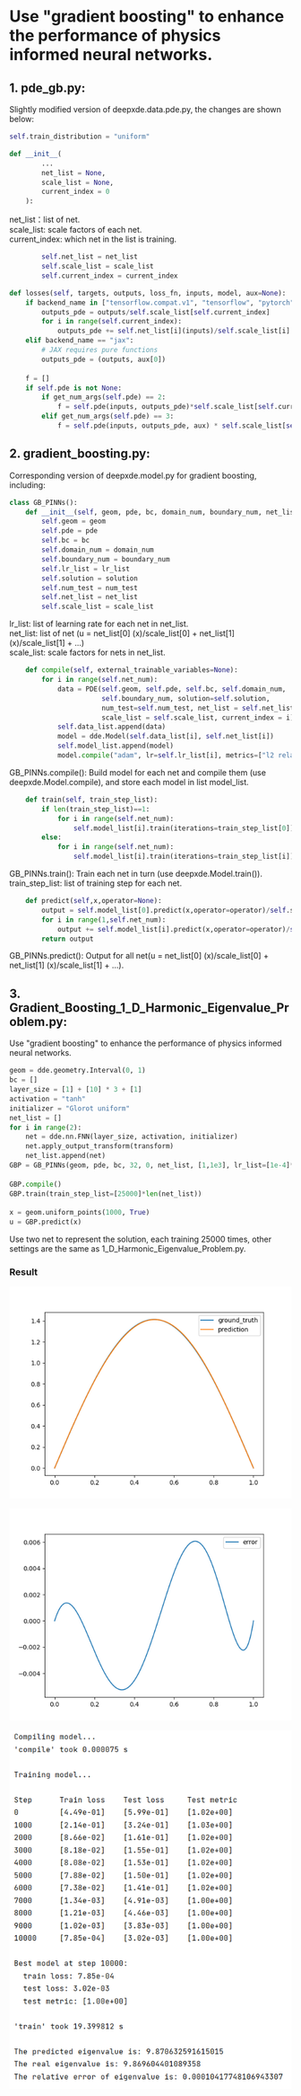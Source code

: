 # Use "gradient boosting" to enhance the performance of physics informed neural networks.

## 1. pde_gb.py:

Slightly modified version of deepxde.data.pde.py, the changes are shown below: <br>

```python
self.train_distribution = "uniform"
```

```python
def __init__(
        ...
        net_list = None,
        scale_list = None,
        current_index = 0
    ):
```
net_list：list of net. <br>
scale_list: scale factors of each net. <br>
current_index: which net in the list is training.

```python
        self.net_list = net_list
        self.scale_list = scale_list
        self.current_index = current_index
```

```python
def losses(self, targets, outputs, loss_fn, inputs, model, aux=None):
    if backend_name in ["tensorflow.compat.v1", "tensorflow", "pytorch", "paddle"]:
        outputs_pde = outputs/self.scale_list[self.current_index]
        for i in range(self.current_index):
            outputs_pde += self.net_list[i](inputs)/self.scale_list[i]
    elif backend_name == "jax":
        # JAX requires pure functions
        outputs_pde = (outputs, aux[0])

    f = []
    if self.pde is not None:
        if get_num_args(self.pde) == 2:
            f = self.pde(inputs, outputs_pde)*self.scale_list[self.current_index]
        elif get_num_args(self.pde) == 3:
            f = self.pde(inputs, outputs_pde, aux) * self.scale_list[self.current_index]
```

## 2. gradient_boosting.py:
Corresponding version of deepxde.model.py for gradient boosting, including: <br>

```python
class GB_PINNs():
    def __init__(self, geom, pde, bc, domain_num, boundary_num, net_list, scale_list, lr_list=None, solution=None, num_test=100):
        self.geom = geom
        self.pde = pde
        self.bc = bc
        self.domain_num = domain_num
        self.boundary_num = boundary_num
        self.lr_list = lr_list
        self.solution = solution
        self.num_test = num_test
        self.net_list = net_list
        self.scale_list = scale_list
```

lr_list: list of learning rate for each net in net_list. <br>
net_list: list of net (u = net_list[0] (x)/scale_list[0] + net_list[1] (x)/scale_list[1] + ...) <br>
scale_list: scale factors for nets in net_list. <br>

```python
    def compile(self, external_trainable_variables=None):
        for i in range(self.net_num):
            data = PDE(self.geom, self.pde, self.bc, self.domain_num,
                       self.boundary_num, solution=self.solution,
                       num_test=self.num_test, net_list = self.net_list,
                       scale_list = self.scale_list, current_index = i)
            self.data_list.append(data)
            model = dde.Model(self.data_list[i], self.net_list[i])
            self.model_list.append(model)
            model.compile("adam", lr=self.lr_list[i], metrics=["l2 relative error"],external_trainable_variables=external_trainable_variables)
```

GB_PINNs.compile(): Build model for each net and compile them (use deepxde.Model.compile), and store each model in list model_list. <br>

```python
    def train(self, train_step_list):
        if len(train_step_list)==1:
            for i in range(self.net_num):
                self.model_list[i].train(iterations=train_step_list[0])
        else:
            for i in range(self.net_num):
                self.model_list[i].train(iterations=train_step_list[i])
```

GB_PINNs.train(): Train each net in turn (use deepxde.Model.train()). <br>
train_step_list: list of training step for each net. <br>

```python
    def predict(self,x,operator=None):
        output = self.model_list[0].predict(x,operator=operator)/self.scale_list[0]
        for i in range(1,self.net_num):
            output += self.model_list[i].predict(x,operator=operator)/self.scale_list[i]
        return output
```

GB_PINNs.predict(): Output for all net(u = net_list[0] (x)/scale_list[0] + net_list[1] (x)/scale_list[1] + ...). <br>

## 3. Gradient_Boosting_1_D_Harmonic_Eigenvalue_Problem.py:

Use "gradient boosting" to enhance the performance of physics informed neural networks. <br>

```python
geom = dde.geometry.Interval(0, 1)
bc = []
layer_size = [1] + [10] * 3 + [1]
activation = "tanh"
initializer = "Glorot uniform"
net_list = []
for i in range(2):
    net = dde.nn.FNN(layer_size, activation, initializer)
    net.apply_output_transform(transform)
    net_list.append(net)
GBP = GB_PINNs(geom, pde, bc, 32, 0, net_list, [1,1e3], lr_list=[1e-4]*len(net_list), solution=func, num_test=100)

GBP.compile()
GBP.train(train_step_list=[25000]*len(net_list))

x = geom.uniform_points(1000, True)
u = GBP.predict(x)
```

Use two net to represent the solution, each training 25000 times, other settings are the same as 1_D_Harmonic_Eigenvalue_Problem.py. <br>

### Result

![](image/1_D_Harmonic_Eigenvalue_Problem_Figure_1.png)

![](image/1_D_Harmonic_Eigenvalue_Problem_Figure_2.png)

![](image/1_D_Harmonic_Eigenvalue_Problem_Figure_3.png)
